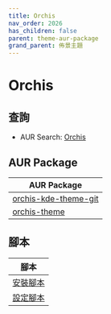 ```yaml
---
title: Orchis
nav_order: 2026
has_children: false
parent: theme-aur-package
grand_parent: 佈景主題
---
```



# Orchis


## 查詢

* AUR Search: [Orchis](https://aur.archlinux.org/packages?O=0&SeB=nd&K=Orchis&outdated=&SB=m&SO=d&PP=50&submit=Go)


## AUR Package

| AUR Package |
| --- |
| [orchis-kde-theme-git](https://aur.archlinux.org/packages/orchis-kde-theme-git) |
| [orchis-theme](https://aur.archlinux.org/packages/orchis-theme) |


## 腳本

| 腳本 |
| --- |
| [安裝腳本](https://github.com/samwhelp/ezarcher-adjustment/tree/main/prototype/theme/orchis) |
| [設定腳本](https://github.com/samwhelp/ezarcher-adjustment/tree/main/prototype/de/kde-plasma/part/style/kde-plasma-style-orchis-dark-breeze) |
